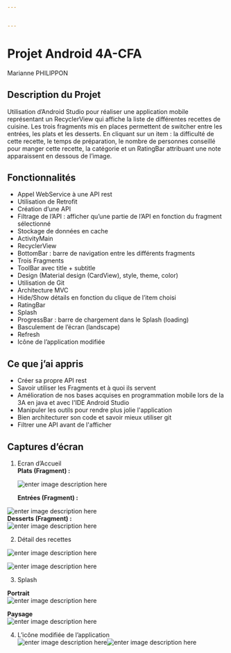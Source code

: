```yaml
---


---
```


<h1 id="projet-android-4a-cfa">Projet Android 4A-CFA</h1>
<p>Marianne PHILIPPON</p>
<h2 id="description-du-projet">Description du Projet</h2>
<p>Utilisation d’Android Studio pour réaliser une application mobile représentant un RecyclerView qui affiche la liste de différentes recettes de cuisine. Les trois fragments mis en places permettent de switcher entre les entrées, les plats et les desserts. En cliquant sur un item : la difficulté de cette recette, le temps de préparation, le nombre de personnes conseillé pour manger cette recette, la catégorie  et un RatingBar attribuant une note apparaissent en dessous de l’image.</p>
<h2 id="fonctionnalités">Fonctionnalités</h2>
<ul>
<li>Appel WebService à une API rest</li>
<li>Utilisation de Retrofit</li>
<li>Création d’une API</li>
<li>Filtrage de l’API : afficher qu’une partie de l’API en fonction du fragment sélectionné</li>
<li>Stockage de données en cache</li>
<li>ActivityMain</li>
<li>RecyclerView</li>
<li>BottomBar : barre de navigation entre les différents  fragments</li>
<li>Trois Fragments</li>
<li>ToolBar avec title + subtitle</li>
<li>Design (Material design (CardView), style, theme, color)</li>
<li>Utilisation de Git</li>
<li>Architecture MVC</li>
<li>Hide/Show détails en fonction du clique de l’item choisi</li>
<li>RatingBar</li>
<li>Splash</li>
<li>ProgressBar : barre de chargement dans le Splash (loading)</li>
<li>Basculement de l’écran (landscape)</li>
<li>Refresh</li>
<li>Icône de l’application modifiée</li>
</ul>
<h2 id="ce-que-jai-appris">Ce que j’ai appris</h2>
<ul>
  <li> Créer sa propre API rest </li>
  <li> Savoir utiliser les Fragments et à quoi ils servent </li>
  <li> Amélioration de nos bases acquises en programmation mobile lors de la 3A en java et avec l'IDE Android Studio </li>
  <li> Manipuler les outils pour rendre plus jolie l'application </li>
  <li> Bien architecturer son code et savoir mieux utiliser git</li>
  <li> Filtrer une API avant de l'afficher </li>
</ul>
<h2 id="captures-décran">Captures d’écran</h2>
<ol>
<li>
<p>Ecran d’Accueil<br>
<strong>Plats (Fragment) :</strong></p>
<p><img src="https://image.noelshack.com/fichiers/2019/52/1/1577141047-mainactivitybis.png" alt="enter image description here"></p>
<p><strong>Entrées (Fragment) :</strong></p>
</li>
</ol>
<p><img src="https://image.noelshack.com/fichiers/2019/52/1/1577141047-mainactivity.png" alt="enter image description here"><br>
<strong>Desserts (Fragment) :</strong><br>
<img src="https://image.noelshack.com/fichiers/2019/52/1/1577141047-mainactivityter.png" alt="enter image description here"></p>
<ol start="2">
<li>Détail des recettes</li>
</ol>
<p><img src="https://image.noelshack.com/fichiers/2019/52/1/1577141047-detailbis.png" alt="enter image description here"></p>
<p><img src="https://image.noelshack.com/fichiers/2019/52/1/1577141047-detail.png" alt="enter image description here"></p>
<ol start="3">
<li>Splash</li>
</ol>
<p><strong>Portrait</strong><br>
<img src="https://image.noelshack.com/fichiers/2019/52/1/1577141558-splash.png" alt="enter image description here"></p>
<p><strong>Paysage</strong><br>
<img src="https://image.noelshack.com/fichiers/2019/52/1/1577141627-splashbis.jpg" alt="enter image description here"></p>
<ol start="4">
<li>L’icône modifiée de l’application<br>
<img src="https://image.noelshack.com/fichiers/2019/52/1/1577141820-iconebis.png" alt="enter image description here"><img src="https://image.noelshack.com/fichiers/2019/52/1/1577141927-logo.png" alt="enter image description here"></li>
</ol>

